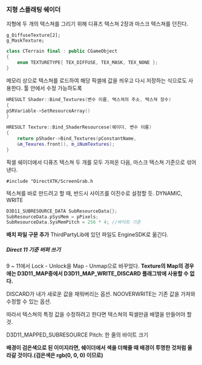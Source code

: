 ### 지형 스플래팅 쉐이더

지형에 두 개의 텍스쳐를 그리기 위해
디퓨즈 텍스쳐 2장과 마스크 텍스쳐를 던진다.

```
g_DiffuseTexture[2];
g_MaskTexture;
```
``` cpp
class CTerrain final : public CGameObject
{
	enum TEXTURETYPE{ TEX_DIFFUSE, TEX_MASK, TEX_NONE };
}
```

메모리 상으로 텍스쳐를 로드하여 해당 픽셀에 값을 씌우고 다시 저장하는 식으로도 사용한다. 툴 안에서 수정 가능하도록

``` cpp
HRESULT Shader::Bind_Textures(변수 이름, 텍스쳐의 주소, 텍스쳐 장수)
{
pSRVariable->SetResourceArray()
}

HRESULT Texture::Bind_ShaderResourcese(쉐이더, 변수 이름)
{
	return pShader->Bind_Textures(pConstantName,
	&m_Texures.front(), m_iNumTextures);
}
```

픽셀 쉐이더에서 디퓨즈 텍스쳐 두 개를 모두 가져온 다음, 마스크 텍스쳐 기준으로 섞어낸다.

`#include "DirectXTK/ScreenGrab.h`

텍스쳐를 바로 만드려고 할 때,  반드시 사이즈를 이진수로 설정할 듯.
 DYNAMIC, WRITE
``` cpp
D3D11_SUBRESOURCE_DATA SubResourceData{};
SubResourceData.pSysMem = pPixels;
SubResourceData.SysMemPitch = 256 * 4; //바이트 기준
```

**배치 파일 구문 추가**
ThirdPartyLib에 있던 파일도 EngineSDK로 옮긴다.

##### Direct 11 기준 버퍼 쓰기
9 ~ 11에서
Lock - Unlock을 Map - Unmap으로 바꾸었다.
**Texture의 Map의 경우에는 D3D11_MAP중에서 D3D11_MAP_WRITE_DISCARD 플래그밖에 사용할 수 없다.**

DISCARD가 내가 새로운 값을 채워버리는 옵션.
NOOVERWRITE는 기존 값을 가져와 수정할 수 있는 옵션.

따라서 텍스쳐의 특정 값을 수정하려고 한다면 텍스쳐의 픽셀만큼 배열을 만들어야 할 것.

D3D11_MAPPED_SUBRESOURCE
Pitch: 한 줄의 바이트 크기

**배경이 검은색으로 된 이미지라면, 쉐이더에서 색을 더해줄 때 배경이 투명한 것처럼 올라갈 것이다.(검은색은 rgb(0, 0, 0) 이므로)**
